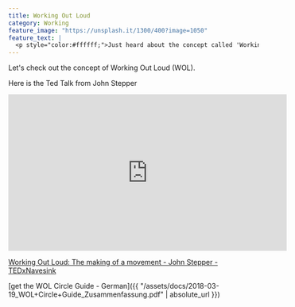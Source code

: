 ```yaml
---
title: Working Out Loud
category: Working
feature_image: "https://unsplash.it/1300/400?image=1050"
feature_text: |
  <p style="color:#ffffff;">Just heard about the concept called 'Working Out Loud'.</p>
---
```


Let's check out the concept of Working Out Loud (WOL).

<!-- more -->

Here is the Ted Talk from John Stepper

<iframe width="560" height="315" src="https://www.youtube.com/embed/XpjNl3Z10uc" frameborder="0" allow="autoplay; encrypted-media" allowfullscreen></iframe>

[Working Out Loud: The making of a movement - John Stepper - TEDxNavesink](https://www.youtube.com/watch?v=XpjNl3Z10uc)

[get the WOL Circle Guide - German]({{ "/assets/docs/2018-03-19_WOL+Circle+Guide_Zusammenfassung.pdf" | absolute_url }})